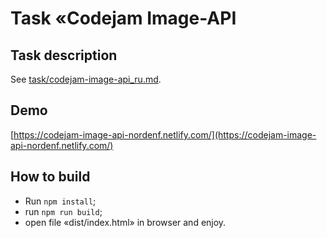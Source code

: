 # Task «Codejam Image-API

## Task description
See [task/codejam-image-api_ru.md](task/codejam-image-api_ru.md). 

## Demo
[https://codejam-image-api-nordenf.netlify.com/](https://codejam-image-api-nordenf.netlify.com/)

## How to build

* Run ```npm install```;
* run ```npm run build```;
* open file «dist/index.html» in browser and enjoy.
